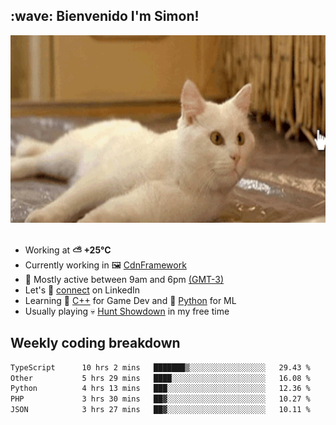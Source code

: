 <h2>:wave: <b>Bienvenido I'm Simon!&nbsp;</b></h2>

<section>
  <img src="./static/banner.gif" height=300 width=1000>
</section>

<br>

<ul>
  <li>
		<!--START_SECTION:weather-->
		Working at <b>⛅️  +25°C</b>
		<!--END_SECTION:weather-->
  </li>
  <li>
    Currently working in 🖼️&nbsp;<a href=https://github.com/snapverse/cdn-framework target=_blank>CdnFramework</a>
  </li>
  <li>
    🚩 Mostly active between 9am and 6pm <a href=https://onlinealarmkur.com/world/es target=_blank>(GMT-3)</a>
  </li>
  <li>
    Let's 🔗&nbsp;<a href=https://www.linkedin.com/in/itsimmons target=_blank>connect</a> on LinkedIn
  </li>
  <li>
    Learning 👴&nbsp;<a href=https://images3.memedroid.com/images/UPLOADED755/65f2bce6734f6.webp target=_blank>C++</a> for Game Dev and 🐍&nbsp;<a href=https://qph.cf2.quoracdn.net/main-qimg-4472b6229cb75bf66ab531f3ebd4f975-lq target=_blank>Python</a> for ML
  </li>
  <li>
    Usually playing 💀&nbsp;<a href=https://www.huntshowdown.com target=_blank>Hunt Showdown</a> in my free time
  </li>
</ul>

<h2><b>Weekly coding breakdown </b></h2>

<!--START_SECTION:waka-->

```txt
TypeScript      10 hrs 2 mins   ███████▒░░░░░░░░░░░░░░░░░   29.43 %
Other           5 hrs 29 mins   ████░░░░░░░░░░░░░░░░░░░░░   16.08 %
Python          4 hrs 13 mins   ███░░░░░░░░░░░░░░░░░░░░░░   12.36 %
PHP             3 hrs 30 mins   ██▓░░░░░░░░░░░░░░░░░░░░░░   10.27 %
JSON            3 hrs 27 mins   ██▓░░░░░░░░░░░░░░░░░░░░░░   10.11 %
```

<!--END_SECTION:waka-->
